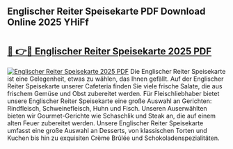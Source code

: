 ## Englischer Reiter Speisekarte PDF Download Online 2025 YHiFf

# <h2><a href="http://gcdy3l1.nevu.top/?p=Englischer+Reiter+Speisekarte">🔗 👉🔴 Englischer Reiter Speisekarte 2025 PDF</a></h2>

[![Englischer Reiter Speisekarte 2025 PDF](https://i.imgur.com/dBaPXMq.png)](http://gcdy3l1.nevu.top/?p=Englischer+Reiter+Speisekarte)
Die Englischer Reiter Speisekarte ist eine Gelegenheit, etwas zu wählen, das Ihnen gefällt. Auf der Englischer Reiter Speisekarte unserer Cafeteria finden Sie viele frische Salate, die aus frischem Gemüse und Obst zubereitet werden. Für Fleischliebhaber bietet unsere Englischer Reiter Speisekarte eine große Auswahl an Gerichten: Rindfleisch, Schweinefleisch, Huhn und Fisch. Unseren Auserwählten bieten wir Gourmet-Gerichte wie Schaschlik und Steak an, die auf einem alten Feuer zubereitet werden. Unsere Englischer Reiter Speisekarte umfasst eine große Auswahl an Desserts, von klassischen Torten und Kuchen bis hin zu exquisiten Crème Brûlée und Schokoladenspezialitäten.
